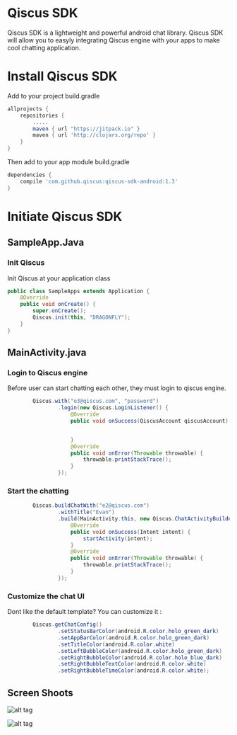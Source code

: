 # Qiscus SDK

Qiscus SDK is a lightweight and powerful android chat library. Qiscus SDK will allow you to easyly integrating Qiscus engine with your apps to make cool chatting application.

# Install Qiscus SDK
Add to your project build.gradle
```groovy
allprojects {
    repositories {
        .....
        maven { url "https://jitpack.io" }
        maven { url 'http://clojars.org/repo' }
    }
}
```

Then add to your app module build.gradle
```groovy
dependencies {
    compile 'com.github.qiscus:qiscus-sdk-android:1.3'
}
```


# Initiate Qiscus SDK
## SampleApp.Java
### Init Qiscus
Init Qiscus at your application class
```java
public class SampleApps extends Application {
    @Override
    public void onCreate() {
        super.onCreate();
        Qiscus.init(this, "DRAGONFLY");
    }
}
```


## MainActivity.java
### Login to Qiscus engine
Before user can start chatting each other, they must login to qiscus engine.
```java
        Qiscus.with("e3@qiscus.com", "password")
                .login(new Qiscus.LoginListener() {
                    @Override
                    public void onSuccess(QiscusAccount qiscusAccount) {


                    }
                    @Override
                    public void onError(Throwable throwable) {
                        throwable.printStackTrace();
                    }
                });
```


### Start the chatting
```java
        Qiscus.buildChatWith("e2@qiscus.com")
                .withTitle("Evan")
                .build(MainActivity.this, new Qiscus.ChatActivityBuilderListener() {
                    @Override
                    public void onSuccess(Intent intent) {
                        startActivity(intent);
                    }
                    @Override
                    public void onError(Throwable throwable) {
                        throwable.printStackTrace();
                    }
                });
```


### Customize the chat UI
Dont like the default template? You can customize it :

```java
        Qiscus.getChatConfig()
                .setStatusBarColor(android.R.color.holo_green_dark)
                .setAppBarColor(android.R.color.holo_green_dark)
                .setTitleColor(android.R.color.white)
                .setLeftBubbleColor(android.R.color.holo_green_dark)
                .setRightBubbleColor(android.R.color.holo_blue_dark)
                .setRightBubbleTextColor(android.R.color.white)
                .setRightBubbleTimeColor(android.R.color.white);
```


## Screen Shoots

![alt tag](https://qiscuss3.s3.amazonaws.com/example@mail.com/xxx/b9d5138a93210eac8d1455bf066a86b8/2.png)

![alt tag](https://qiscuss3.s3.amazonaws.com/example@mail.com/xxx/3d1b1b4bd71bc468898fed2f318be5e0/1.png)


